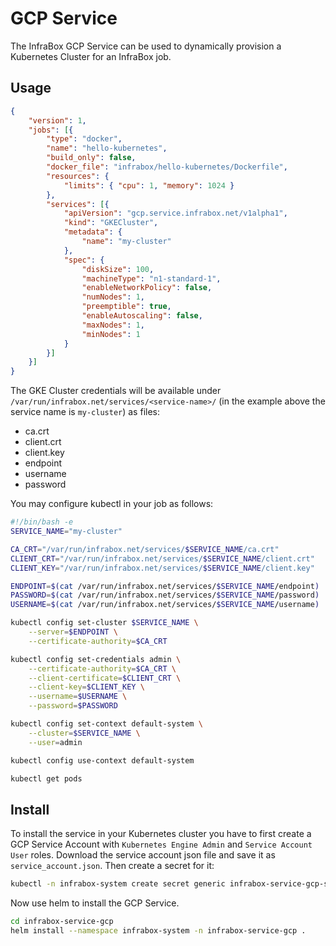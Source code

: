 # GCP Service
The InfraBox GCP Service can be used to dynamically provision a Kubernetes Cluster for an InfraBox job.

## Usage

```json
{
    "version": 1,
    "jobs": [{
        "type": "docker",
        "name": "hello-kubernetes",
        "build_only": false,
        "docker_file": "infrabox/hello-kubernetes/Dockerfile",
        "resources": {
            "limits": { "cpu": 1, "memory": 1024 }
        },
        "services": [{
            "apiVersion": "gcp.service.infrabox.net/v1alpha1",
            "kind": "GKECluster",
            "metadata": {
                "name": "my-cluster"
            },
            "spec": {
                "diskSize": 100,
                "machineType": "n1-standard-1",
                "enableNetworkPolicy": false,
                "numNodes": 1,
                "preemptible": true,
                "enableAutoscaling": false,
                "maxNodes": 1,
                "minNodes": 1
            }
        }]
    }]
}
```

The GKE Cluster credentials will be available under `/var/run/infrabox.net/services/<service-name>/` (in the example above the service name is `my-cluster`) as files:

- ca.crt
- client.crt
- client.key
- endpoint
- username
- password

You may configure kubectl in your job as follows:

```bash
#!/bin/bash -e
SERVICE_NAME="my-cluster"

CA_CRT="/var/run/infrabox.net/services/$SERVICE_NAME/ca.crt"
CLIENT_CRT="/var/run/infrabox.net/services/$SERVICE_NAME/client.crt"
CLIENT_KEY="/var/run/infrabox.net/services/$SERVICE_NAME/client.key"

ENDPOINT=$(cat /var/run/infrabox.net/services/$SERVICE_NAME/endpoint)
PASSWORD=$(cat /var/run/infrabox.net/services/$SERVICE_NAME/password)
USERNAME=$(cat /var/run/infrabox.net/services/$SERVICE_NAME/username)

kubectl config set-cluster $SERVICE_NAME \
    --server=$ENDPOINT \
    --certificate-authority=$CA_CRT

kubectl config set-credentials admin \
    --certificate-authority=$CA_CRT \
    --client-certificate=$CLIENT_CRT \
    --client-key=$CLIENT_KEY \
    --username=$USERNAME \
    --password=$PASSWORD

kubectl config set-context default-system \
    --cluster=$SERVICE_NAME \
    --user=admin

kubectl config use-context default-system

kubectl get pods
```

## Install
To install the service in your Kubernetes cluster you have to first create a GCP Service Account with `Kubernetes Engine Admin` and `Service Account User` roles.
Download the service account json file and save it as `service_account.json`. Then create a secret for it:

```bash
kubectl -n infrabox-system create secret generic infrabox-service-gcp-sa --from-file ./service_account.json
```

Now use helm to install the GCP Service.

```bash
cd infrabox-service-gcp
helm install --namespace infrabox-system -n infrabox-service-gcp .
```
